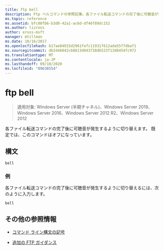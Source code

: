 ```yaml
---
title: ftp bell
description: Ftp ベルコマンドの参照記事。各ファイル転送コマンドの完了後に可聴音が発生するように切り替えます。
ms.topic: reference
ms.assetid: bfc00fb6-b3d0-42a1-ac6d-df46f89dc152
ms.author: lizross
author: eross-msft
manager: mtillman
ms.date: 10/16/2017
ms.openlocfilehash: b17ae84915d2961fefc11931f612ada55f7dbaf1
ms.sourcegitcommit: db2d46842c68813d043738d6523f13d8454fc972
ms.translationtype: MT
ms.contentlocale: ja-JP
ms.lasthandoff: 09/10/2020
ms.locfileid: "89638554"
---
```

# <a name="ftp-bell"></a>ftp bell

> 適用対象: Windows Server (半期チャネル)、Windows Server 2019、Windows Server 2016、Windows Server 2012 R2、Windows Server 2012

各ファイル転送コマンドの完了後に可聴音が発生するように切り替えます。 既定では、このコマンドはオフになっています。

## <a name="syntax"></a>構文

```
bell
```

### <a name="examples"></a>例

各ファイル転送コマンドの完了後に可聴音が発生するように切り替えるには、次のように入力します。

```
bell
```

## <a name="additional-references"></a>その他の参照情報

- [コマンド ライン構文の記号](command-line-syntax-key.md)

- [追加の FTP ガイダンス](/previous-versions/orphan-topics/ws.10/cc756013(v=ws.10))
